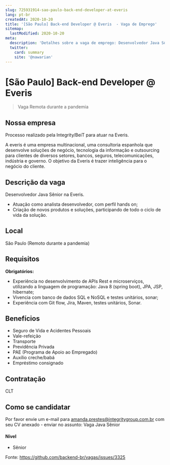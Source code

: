 ```yaml
---
slug: 725931914-sao-paulo-back-end-developer-at-everis
lang: pt-br
createdAt: 2020-10-20
title: '[São Paulo] Back-end Developer @ Everis  - Vaga de Emprego'
sitemap:
  lastModified: 2020-10-20
meta:
  description: 'Detalhes sobre a vaga de emprego: Desenvolvedor Java Sênior na Everis. - Atuação como analista desenvolvedor, com perfil hands on; - Criação de novos produtos e soluções, participando de todo o ciclo de vida da solução.'
  twitter:
    card: summary
    site: '@nawarian'
---
```


# [São Paulo] Back-end Developer @ Everis 

<!--
==================================================
Caso a vaga for remoto durante a pandemia informar no texto "Remoto durante o covid"
==================================================
-->
<!-- 
==================================================
POR FAVOR, SÓ POSTE SE A VAGA FOR PARA BACK-END!

Não faça distinção de gênero no título da vaga.

Use: "Back-End Developer" ao invés de 
"Desenvolvedor Back-End" \o/

Exemplo: `[São Paulo] Back-End Developer @ NOME DA EMPRESA`
==================================================
-->
<!--
==================================================
Caso a vaga for remoto durante a pandemia deixar a linha abaixo
==================================================
-->
> Vaga Remota durante a pandemia

## Nossa empresa
Processo realizado pela Integrity/BeiT para atuar na Everis.

A everis é uma empresa multinacional, uma consultoria espanhola  que desenvolve soluções de negócio, tecnologia da informação e outsourcing para clientes de diversos setores,  bancos, seguros, telecomunicações, indústria e governo. O objetivo da Everis é trazer inteligência para o negócio do cliente. 


## Descrição da vaga

Desenvolvedor Java Sênior na Everis.

- Atuação como analista desenvolvedor, com perfil hands on;
- Criação de novos produtos e soluções, participando de todo o ciclo de vida da solução.

## Local

São Paulo (Remoto durante a pandemia)

## Requisitos

**Obrigatórios:**
- Experiência no desenvolvimento de APIs Rest e microserviços, utilizando a linguagem de programação: Java 8 (spring boot), JPA, JSP, hibernate;
- Vivencia com banco de dados SQL e NoSQL e testes unitários, sonar;
- Experiência com Git flow, Jira, Maven, testes unitários, Sonar.

## Benefícios
- Seguro de Vida e Acidentes Pessoais
- Vale-refeição
- Transporte
- Previdência Privada
- PAE (Programa de Apoio ao Empregado)
- Auxílio creche/babá
- Empréstimo consignado

## Contratação

CLT 

## Como se candidatar

Por favor envie um e-mail para amanda.prestes@integritygroup.com.br com seu CV anexado - enviar no assunto: Vaga Java Sênior

#### Nível
- Sênior



Fonte: https://github.com/backend-br/vagas/issues/3325